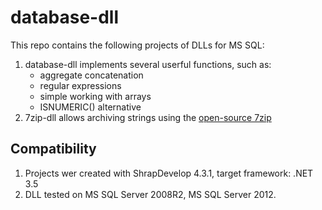 database-dll
============

This repo contains the following projects of DLLs for MS SQL:

1. database-dll implements several userful functions, such as:
   * aggregate concatenation
   * regular expressions
   * simple working with arrays
   * ISNUMERIC() alternative
1. 7zip-dll allows archiving strings using the [open-source 7zip][7zip]

Compatibility
------------
1. Projects wer created with ShrapDevelop 4.3.1, target framework: .NET 3.5
1. DLL tested on MS SQL Server 2008R2, MS SQL Server 2012.

[7zip]: http://sevenzipsharp.codeplex.com/